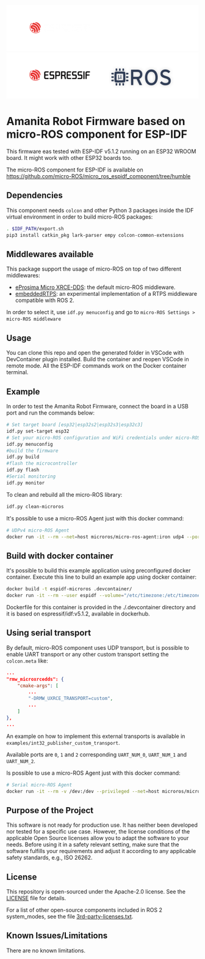![banner](.images/banner-dark-theme.png#gh-dark-mode-only)
![banner](.images/banner-light-theme.png#gh-light-mode-only)

# Amanita Robot Firmware based on micro-ROS component for ESP-IDF

This firmware eas tested with ESP-IDF v5.1.2 running on an ESP32 WROOM board. It might work with other ESP32 boards too.

The micro-ROS component for ESP-IDF is available on https://github.com/micro-ROS/micro_ros_espidf_component/tree/humble

## Dependencies

This component needs `colcon` and other Python 3 packages inside the IDF virtual environment in order to build micro-ROS packages:

```bash
. $IDF_PATH/export.sh
pip3 install catkin_pkg lark-parser empy colcon-common-extensions
```

## Middlewares available

This package support the usage of micro-ROS on top of two different middlewares:
- [eProsima Micro XRCE-DDS](https://micro-xrce-dds.docs.eprosima.com/en/latest/): the default micro-ROS middleware.
- [embeddedRTPS](https://github.com/embedded-software-laboratory/embeddedRTPS): an experimental implementation of a RTPS middleware compatible with ROS 2.

In order to select it, use `idf.py menuconfig` and go to `micro-ROS Settings > micro-ROS middleware`
## Usage

You can clone this repo and open the generated folder in VSCode with DevContainer plugin installed. Build the container and reopen VSCode in remote mode. All the ESP-IDF commands work on the Docker container terminal.

## Example

In order to test the Amanita Robot Firmware, connect the board in a USB port and run the commands below:

```bash
# Set target board [esp32|esp32s2|esp32s3|esp32c3]
idf.py set-target esp32
# Set your micro-ROS configuration and WiFi credentials under micro-ROS Settings
idf.py menuconfig
#build the firmware
idf.py build
#flash the microcontroller
idf.py flash
#Serial monitoring
idf.py monitor
```

To clean and rebuild all the micro-ROS library:

```bash
idf.py clean-microros
```

It's possible to use a micro-ROS Agent just with this docker command:

```bash
# UDPv4 micro-ROS Agent
docker run -it --rm --net=host microros/micro-ros-agent:iron udp4 --port 8888 -v6
```

## Build with docker container

It's possible to build this example application using preconfigured docker container. Execute this line to build an example app using docker container:

```bash
docker build -t espidf-microros .devcontainer/
docker run -it --rm --user espidf --volume="/etc/timezone:/etc/timezone:ro" -v  $(pwd):/workspaces/amanita-uros-espidf -v /dev:/dev --device-cgroup-rule='c *:* rmw' --workdir /workspaces/amanita-uros-espidf espidf-microros /bin/bash  -c "idf.py menuconfig build flash monitor"
```

Dockerfile for this container is provided in the ./.devcontainer directory and it is based on espressif/idf:v5.1.2, available in dockerhub.

## Using serial transport

By default, micro-ROS component uses UDP transport, but is possible to enable UART transport or any other custom transport setting the `colcon.meta` like:

```json
...
"rmw_microxrcedds": {
    "cmake-args": [
        ...
        "-DRMW_UXRCE_TRANSPORT=custom",
        ...
    ]
},
...
```

An example on how to implement this external transports is available in `examples/int32_publisher_custom_transport`.

Available ports are `0`, `1` and `2` corresponding `UART_NUM_0`, `UART_NUM_1` and `UART_NUM_2`.

Is possible to use a micro-ROS Agent just with this docker command:

```bash
# Serial micro-ROS Agent
docker run -it --rm -v /dev:/dev --privileged --net=host microros/micro-ros-agent:foxy serial --dev [YOUR BOARD PORT] -v6
```

## Purpose of the Project

This software is not ready for production use. It has neither been developed nor
tested for a specific use case. However, the license conditions of the
applicable Open Source licenses allow you to adapt the software to your needs.
Before using it in a safety relevant setting, make sure that the software
fulfills your requirements and adjust it according to any applicable safety
standards, e.g., ISO 26262.

## License

This repository is open-sourced under the Apache-2.0 license. See the [LICENSE](LICENSE) file for details.

For a list of other open-source components included in ROS 2 system_modes,
see the file [3rd-party-licenses.txt](3rd-party-licenses.txt).

## Known Issues/Limitations

There are no known limitations.
